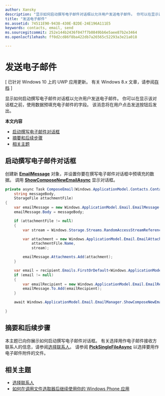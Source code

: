 ```yaml
---
author: Xansky
description: "显示如何启动撰写电子邮件对话框以允许用户发送电子邮件。 你可以在显示该对话框之前，使用数据预填充电子邮件的字段。 该消息将在用户点击发送按钮后发出。"
title: "发送电子邮件"
ms.assetid: 74511E90-9438-430E-B2DE-24E196A111E5
keywords: contacts, email, send
ms.sourcegitcommit: 252e144b2436f047f7b0849bb6e5aee87b2e3464
ms.openlocfilehash: ff0d2cd86f8ba422db7a26565c52293a3e21a018

---
```


# 发送电子邮件

\[ 已针对 Windows 10 上的 UWP 应用更新。 有关 Windows 8.x 文章，请参阅[存档](http://go.microsoft.com/fwlink/p/?linkid=619132) \]


显示如何启动撰写电子邮件对话框以允许用户发送电子邮件。 你可以在显示该对话框之前，使用数据预填充电子邮件的字段。 该消息将在用户点击发送按钮后发出。

**本文内容**

-   [启动撰写电子邮件对话框](#launch-the-compose-email-dialog)
-   [摘要和后续步骤](#summary-and-next-steps)
-   [相关主题](#related-topics)

## 启动撰写电子邮件对话框

创建新 [**EmailMessage**](https://msdn.microsoft.com/library/windows/apps/Dn631270) 对象，并设置你要在撰写电子邮件对话框中预填充的数据。 调用 [**ShowComposeNewEmailAsync**](https://msdn.microsoft.com/library/windows/apps/Dn631269) 显示对话框。

``` cs
private async Task ComposeEmail(Windows.ApplicationModel.Contacts.Contact recipient, 
    string messageBody, 
    StorageFile attachmentFile)
{
    var emailMessage = new Windows.ApplicationModel.Email.EmailMessage();
    emailMessage.Body = messageBody;

    if (attachmentFile != null)
    {
        var stream = Windows.Storage.Streams.RandomAccessStreamReference.CreateFromFile(attachmentFile);

        var attachment = new Windows.ApplicationModel.Email.EmailAttachment(
            attachmentFile.Name,
            stream);

        emailMessage.Attachments.Add(attachment);
    }

    var email = recipient.Emails.FirstOrDefault<Windows.ApplicationModel.Contacts.ContactEmail>();
    if (email != null)
    {
        var emailRecipient = new Windows.ApplicationModel.Email.EmailRecipient(email.Address);
        emailMessage.To.Add(emailRecipient);
    }

    await Windows.ApplicationModel.Email.EmailManager.ShowComposeNewEmailAsync(emailMessage);
        
}
```

## 摘要和后续步骤

本主题已向你展示如何启动撰写电子邮件对话框。 有关选择用作电子邮件接收方联系人的信息，请参阅[选择联系人](selecting-contacts.md)。 请参阅 [**PickSingleFileAsync**](https://msdn.microsoft.com/library/windows/apps/JJ635275) 以选择要用作电子邮件附件的文件。

## 相关主题

* [选择联系人](selecting-contacts.md)
* [如何在调用文件选取器后继续使用你的 Windows Phone 应用](https://msdn.microsoft.com/library/windows/apps/xaml/Dn614994)
 

 







<!--HONumber=Jun16_HO5-->


